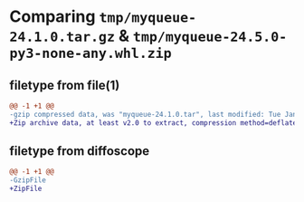 # Comparing `tmp/myqueue-24.1.0.tar.gz` & `tmp/myqueue-24.5.0-py3-none-any.whl.zip`

## filetype from file(1)

```diff
@@ -1 +1 @@
-gzip compressed data, was "myqueue-24.1.0.tar", last modified: Tue Jan  2 13:19:09 2024, max compression
+Zip archive data, at least v2.0 to extract, compression method=deflate
```

## filetype from diffoscope

```diff
@@ -1 +1 @@
-GzipFile
+ZipFile
```

